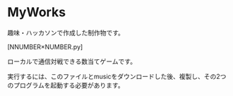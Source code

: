 # MyWorks
趣味・ハッカソンで作成した制作物です。

[NNUMBER×NUMBER.py]

  ローカルで通信対戦できる数当てゲームです。

  実行するには、このファイルとmusicをダウンロードした後、複製し、その2つのプログラムを起動する必要があります。

